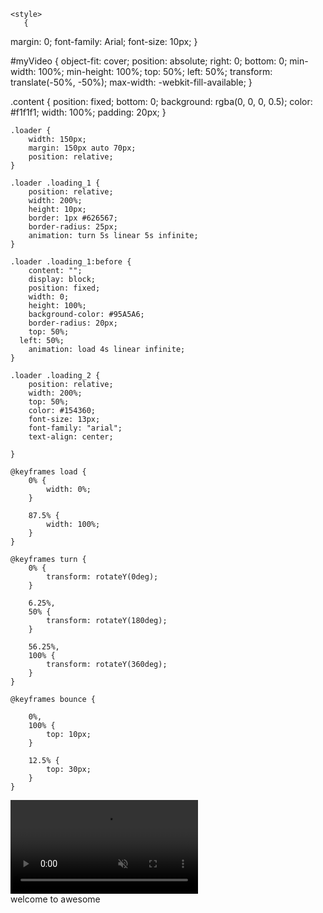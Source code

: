<!DOCTYPE html>
<html 
<head>
<title> Pittsburgh Photography: Prints, Calendars, Postcards and More </title>
<meta name= "viewport" content= "width=device-width, initial-scale=1">
<meta name="description" content="Online photography gallery based in Pittsburgh, PA. Offers prints, calendars, postcards, real estate photgraphy and more ">
  <meta http-equiv="refresh" content="20; URL=http://cnn.com/" />


    <style> 
       {
  margin: 0;
  font-family: Arial;
  font-size: 10px;
}

#myVideo {
  object-fit: cover;
  position: absolute;
  right: 0;
  bottom: 0;
  min-width: 100%; 
  min-height: 100%;
  top: 50%; 
  left: 50%; 
  transform: translate(-50%, -50%);
  max-width: -webkit-fill-available;
}

.content {
  position: fixed;
  bottom: 0;
  background: rgba(0, 0, 0, 0.5);
  color: #f1f1f1;
  width: 100%;
  padding: 20px;
}
  
    .loader { 
        width: 150px; 
        margin: 150px auto 70px; 
        position: relative; 
    } 
  
    .loader .loading_1 { 
        position: relative; 
        width: 200%; 
        height: 10px; 
        border: 1px #626567; 
        border-radius: 25px; 
        animation: turn 5s linear 5s infinite; 
    } 
  
    .loader .loading_1:before { 
        content: ""; 
        display: block; 
        position: fixed; 
        width: 0; 
        height: 100%; 
        background-color: #95A5A6; 
        border-radius: 20px; 
        top: 50%;
      left: 50%;
        animation: load 4s linear infinite; 
    } 
  
    .loader .loading_2 { 
        position: relative; 
        width: 200%; 
        top: 50%; 
        color: #154360; 
        font-size: 13px;
        font-family: "arial"; 
        text-align: center; 
        
    } 
  
    @keyframes load { 
        0% { 
            width: 0%; 
        } 
  
        87.5% { 
            width: 100%; 
        } 
    } 
  
    @keyframes turn { 
        0% { 
            transform: rotateY(0deg); 
        } 
  
        6.25%, 
        50% { 
            transform: rotateY(180deg); 
        } 
  
        56.25%, 
        100% { 
            transform: rotateY(360deg); 
        } 
    } 
  
    @keyframes bounce { 
  
        0%, 
        100% { 
            top: 10px; 
        } 
  
        12.5% { 
            top: 30px; 
        } 
    } 
</style> 

</head>

<body> 

<video class="video-background" autoplay loop muted playsinline  id="myVideo">
  <source src="Pittsburgh_Photography.mp4" type="video/mp4">; 
  
</video>
    
<div class="loader"> 
        <div class="loading_1"></div> 
        <div class="loading_2">welcome to awesome</div> 
    </div>

</body>
</html>



